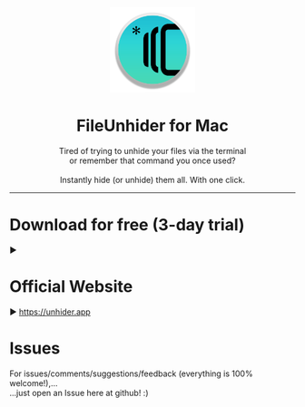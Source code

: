<p align=center>
  <img height="150px" src="https://github.com/enSili-co/fileunhider/raw/main/images/logo.png"/>
</p>
<h1 align=center>FileUnhider for Mac</h1>
<p align=center>
  Tired of trying to unhide your files via the terminal<br>or remember that command you once used?<br><br>Instantly hide (or unhide) them all. With one click.
</p>


---

# Download for free (3-day trial)

▶︎ 

# Official Website

▶︎ https://unhider.app

# Issues

For issues/comments/suggestions/feedback (everything is 100% welcome!),...    
...just open an Issue here at github! :)
